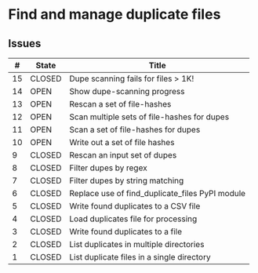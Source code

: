 # Find and manage duplicate files

## Issues

| #   | State  | Title                                           |
| --- | ------ | ----------------------------------------------- |
| 15  | CLOSED | Dupe scanning fails for files > 1K!             |
| 14  | OPEN   | Show dupe-scanning progress                     |
| 13  | OPEN   | Rescan a set of file-hashes                     |
| 12  | OPEN   | Scan multiple sets of file-hashes for dupes     |
| 11  | OPEN   | Scan a set of file-hashes for dupes             |
| 10  | OPEN   | Write out a set of file hashes                  |
| 9   | CLOSED | Rescan an input set of dupes                    |
| 8   | CLOSED | Filter dupes by regex                           |
| 7   | CLOSED | Filter dupes by string matching                 |
| 6   | CLOSED | Replace use of find_duplicate_files PyPI module |
| 5   | CLOSED | Write found duplicates to a CSV file            |
| 4   | CLOSED | Load duplicates file for processing             |
| 3   | CLOSED | Write found duplicates to a file                |
| 2   | CLOSED | List duplicates in multiple directories         |
| 1   | CLOSED | List duplicate files in a single directory      |
